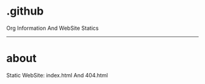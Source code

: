 # .github
Org Information And WebSite Statics

------------------------------------------------------
# about
Static WebSite:
index.html And 404.html

